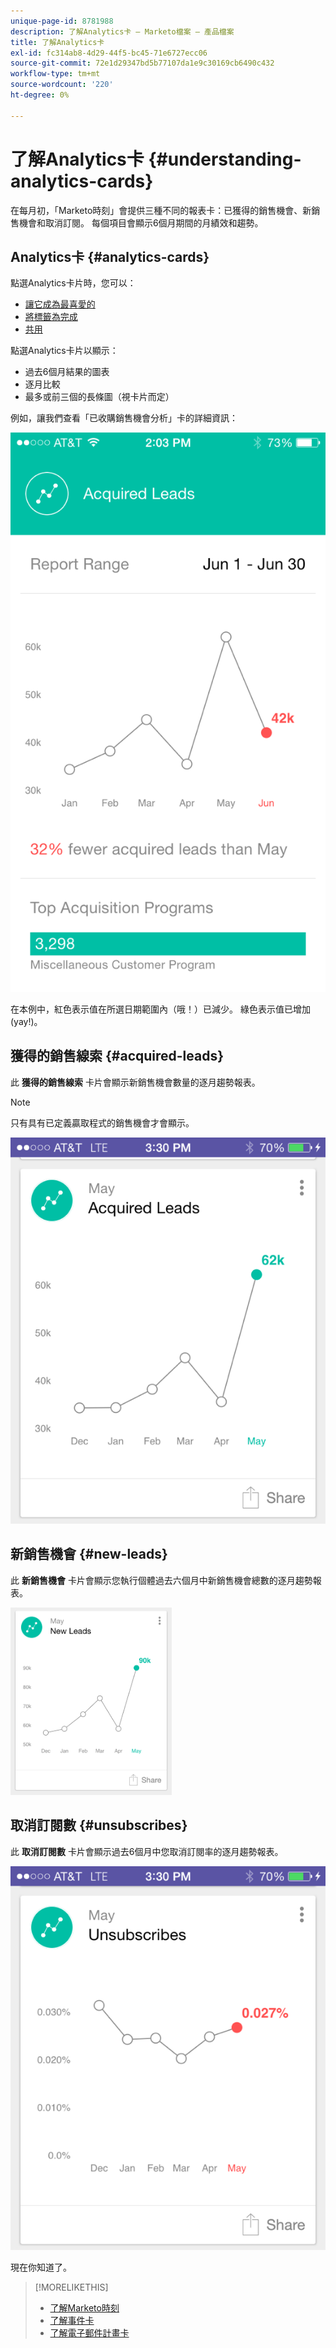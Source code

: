 ```yaml
---
unique-page-id: 8781988
description: 了解Analytics卡 — Marketo檔案 — 產品檔案
title: 了解Analytics卡
exl-id: fc314ab8-4d29-44f5-bc45-71e6727ecc06
source-git-commit: 72e1d29347bd5b77107da1e9c30169cb6490c432
workflow-type: tm+mt
source-wordcount: '220'
ht-degree: 0%

---
```


# 了解Analytics卡 {#understanding-analytics-cards}

在每月初，「Marketo時刻」會提供三種不同的報表卡：已獲得的銷售機會、新銷售機會和取消訂閱。 每個項目會顯示6個月期間的月績效和趨勢。

## Analytics卡 {#analytics-cards}

點選Analytics卡片時，您可以：

* [讓它成為最喜愛的](/help/marketo/product-docs/core-marketo-concepts/mobile-apps/marketo-moments/working-with-moments/creating-a-favorite.md)
* [將標籤為完成](/help/marketo/product-docs/core-marketo-concepts/mobile-apps/marketo-moments/working-with-moments/marking-it-done.md)
* [共用](/help/marketo/product-docs/core-marketo-concepts/mobile-apps/marketo-moments/working-with-moments/sharing-a-moment.md)

點選Analytics卡片以顯示：

* 過去6個月結果的圖表
* 逐月比較
* 最多或前三個的長條圖（視卡片而定）

例如，讓我們查看「已收購銷售機會分析」卡的詳細資訊：

![](assets/image2015-7-6-14-3a5-3a25.png)

在本例中，紅色表示值在所選日期範圍內（哦！）已減少。 綠色表示值已增加(yay!)。

## 獲得的銷售線索 {#acquired-leads}

此 **獲得的銷售線索** 卡片會顯示新銷售機會數量的逐月趨勢報表。

>[!NOTE]
>
>只有具有已定義贏取程式的銷售機會才會顯示。

![](assets/image2015-6-30-14-3a31-3a40.png)

## 新銷售機會 {#new-leads}

此 **新銷售機會** 卡片會顯示您執行個體過去六個月中新銷售機會總數的逐月趨勢報表。

![](assets/image2015-6-30-14-3a33-3a23.png)

## 取消訂閱數 {#unsubscribes}

此 **取消訂閱數** 卡片會顯示過去6個月中您取消訂閱率的逐月趨勢報表。

![](assets/image2015-6-30-14-3a29-3a3.png)

現在你知道了。

>[!MORELIKETHIS]
>
>* [了解Marketo時刻](/help/marketo/product-docs/core-marketo-concepts/mobile-apps/marketo-moments/understanding-moments/understanding-marketo-moments.md)
>* [了解事件卡](/help/marketo/product-docs/core-marketo-concepts/mobile-apps/marketo-moments/understanding-moments/understanding-event-cards.md)
>* [了解電子郵件計畫卡](/help/marketo/product-docs/core-marketo-concepts/mobile-apps/marketo-moments/understanding-moments/understanding-email-program-cards.md)

